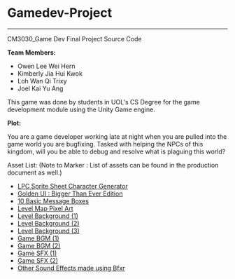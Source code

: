 # Gamedev-Project
-------------------------------------------
CM3030_Game Dev Final Project Source Code


<b>Team Members:</b>

- Owen Lee Wei Hern
- Kimberly Jia Hui Kwok
- Loh Wan Qi Trixy
- Joel Kai Yu Ang


This game was done by students in UOL's CS Degree for the game development module using the Unity Game engine.

<b>Plot:</b>

You are a game developer working late at night when you are pulled into the game world you are bugfixing. Tasked
with helping the NPCs of this kingdom, will you be able to debug and resolve what is plaguing this world?

Asset List: (Note to Marker : List of assets can be found in the production document as well.)
- <a href="https://github.com/sanderfrenken/Universal-LPC-Spritesheet-Character-Generator/blob/master/README.md">LPC Sprite Sheet Character Generator</a>
- <a href="https://opengameart.org/content/golden-ui-bigger-than-ever-edition">Golden UI : Bigger Than Ever Edition</a>
- <a href="https://opengameart.org/content/10-basic-message-boxes">10 Basic Message Boxes</a>
- <a href="https://opengameart.org/content/level-map-pixel-art">Level Map Pixel Art</a>
- <a href="https://craftpix.net/freebies/free-pixel-art-fantasy-2d-battlegrounds/">Level Background (1)</a>
- <a href="https://www.spriters-resource.com/psp/finalfantasy4thecompletecollection/sheet/50889/">Level Background (2)</a>
- <a href="https://www.spriters-resource.com/pc_computer/rpgmakerxp/sheet/100494/?source=genre">Level Background (3)</a>
- <a href="https://assetstore.unity.com/packages/audio/music/medieval-music-pack-vol-2-233785#asset_quality">Game BGM (1)</a>
- <a href="https://assetstore.unity.com/packages/audio/music/electronic/8-bit-fantasy-adventure-music-211334">Game BGM (2)</a>
- <a href="https://assetstore.unity.com/packages/audio/sound-fx/game-interface-sound-pack-147868">Game SFX (1)</a>
- <a href="https://assetstore.unity.com/packages/audio/sound-fx/free-casual-game-sfx-pack-54116">Game SFX (2)</a>
- <a href="https://www.bfxr.net/">Other Sound Effects made using Bfxr</a>
